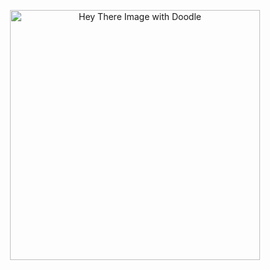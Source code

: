 <p align="center">
  <img src="https://st2.depositphotos.com/1963019/9464/v/950/depositphotos_94649040-stock-illustration-vector-doodle-seamless-pattern-with.jpg" alt="Hey There Image with Doodle" width="400" height="400">
</p>





